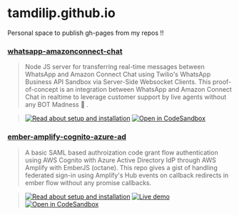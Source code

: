 # tamdilip.github.io
Personal space to publish gh-pages from my repos !! 

### [whatsapp-amazonconnect-chat](https://github.com/tamdilip/whatsapp-amazonconnect-chat)

> Node JS server for transferring real-time messages between WhatsApp and Amazon Connect Chat using Twilio's WhatsApp Business API Sandbox via Server-Side Websocket Clients. This proof-of-concept is an integration between WhatsApp and Amazon Connect Chat in realtime to leverage customer support by live agents without any BOT Madness 🤪 .

>[![Read about setup and installation](https://img.shields.io/badge/gh%20page-Setup%20and%20Installation-red?style=flat-square&logo=git&logoColor=violet)](https://tamdilip.github.io/whatsapp-amazonconnect-chat/) [![Open in CodeSandbox](https://img.shields.io/badge/Open%20in-CodeSandbox-green?style=flat-square&logo=codesandbox)](https://codesandbox.io/s/github/tamdilip/whatsapp-amazonconnect-chat)

### [ember-amplify-cognito-azure-ad](https://github.com/tamdilip/ember-amplify-cognito-azure-ad)

> A basic SAML based authroization code grant flow authentication using AWS Cognito with Azure Active Directory IdP through AWS Amplify with EmberJS (octane). This repo gives a gist of handling federated sign-in using Amplify's Hub events on callback redirects in ember flow without any promise callbacks.

>[![Read about setup and installation](https://img.shields.io/badge/gh%20page-Setup%20and%20Installation-red?style=flat-square&logo=git&logoColor=violet)](https://github.com/tamdilip/ember-amplify-cognito-azure-ad/blob/master/README.md) [![Live demo](https://img.shields.io/badge/gh%20pages-Live%20demo-blue?style=flat-square&logo=git&logoColor=violet)](https://tamdilip.github.io/ember-amplify-cognito-azure-ad) [![Open in CodeSandbox](https://img.shields.io/badge/Open%20in-CodeSandbox-green?style=flat-square&logo=codesandbox)](https://codesandbox.io/s/github/tamdilip/ember-amplify-cognito-azure-ad)
